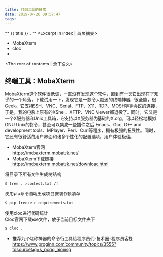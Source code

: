 ```yaml
---
title: 打磨工具的日常
date: 2019-04-26 09:57:47
tags:
---
```

** {{ title }}：** <Excerpt in index | 首页摘要>
* MobaXterm
* cloc
* 
<!-- more -->
<The rest of contents | 余下全文>


## 终端工具：MobaXterm

MobaXterm这个软件很低调，一直没有发现这个软件，直到有一天它出现在了知乎的一个角落，下载试用一下，发现它是一款令人痴迷的终端神器，很全能，很Geek。它支持SSH、VNC、Serial、FTP、X11、RDP、MOSH等等协议的连接，于是，我的电脑上原有的XShell、XFTP、VNC Viewer都退役了。同时，它又是一个X服务器和Unix工具箱，它支持以X服务器为基础的X.org，可以轻松地模拟GNU Unix的指令，甚至可以集成一些插件之后 Emacs、Gcc, G++ and development tools、MPlayer、Perl、Curl等程序，拥有极强的拓展性。同时，它还有很舒适的用户界面和诸多个性化的配置选项，用户体验极佳。

* MobaXterm官网</br>https://mobaxterm.mobatek.net/
* MobaXterm下载链接</br>https://mobaxterm.mobatek.net/download.html





将目录下所有文件生成树结构
``` bash
$ tree . >contest.txt /f
```

使用pip命令自动生成项目安装依赖清单
``` bash
$ pip freeze > requirements.txt
```

使用cloc进行代码统计  
Cloc官网下载exe文件，放于当前目标文件夹下
``` bash
$ cloc .
```


* 推荐九个堪称神器的命令行工具给程序员们-技术圈-程序员客栈 </br>https://www.proginn.com/community/topics/3555?tdsourcetag=s_pcqq_aiomsg